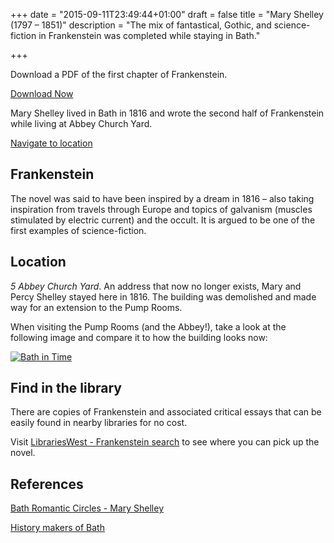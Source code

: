 +++
date = "2015-09-11T23:49:44+01:00"
draft = false
title = "Mary Shelley (1797 – 1851)"
description = "The mix of fantastical, Gothic, and science-fiction in Frankenstein was completed while staying in Bath."

+++

Download a PDF of the first chapter of Frankenstein.

<a class="button" href="/downloads/maryshelley.pdf"><i class="fa fa-download"></i> Download Now</a>

Mary Shelley lived in Bath in 1816 and wrote the second half of Frankenstein while living at Abbey Church Yard.

<a class="button" href="https://goo.gl/maps/U25Uu"><i class="fa fa-map-marker"></i> Navigate to location</a>

## Frankenstein

The novel was said to have been inspired by a dream in 1816 – also taking inspiration from travels through Europe and topics of galvanism (muscles stimulated by electric current) and the occult.  It is argued to be one of the first examples of science-fiction.

## Location

*5 Abbey Church Yard*. An address that now no longer exists, Mary and Percy Shelley stayed here in 1816.  The building was demolished and made way for an extension to the Pump Rooms.

When visiting the Pump Rooms (and the Abbey!), take a look at the following image and compare it to how the building looks now:

<a href="http://www.bathintime.co.uk/image/377453/bath-abbey-west-view-and-abbey-churchyard-c-1870" target="_blank" title="Copyright Bath in Time"><img src="http://lowres-picturecabinet.com.s3-eu-west-1.amazonaws.com/51/main/17/377453.jpg" alt="Bath in Time"></a>

## Find in the library
There are copies of Frankenstein and associated critical essays that can be easily found in nearby libraries for no cost.

Visit [LibrariesWest - Frankenstein search](http://www.librarieswest.org.uk/02_Catalogue/02_004_TitleResults.aspx?page=1&searchTerm=shelley&searchType=98&searchTerm2=frankenstein) to see where you can pick up the novel.

## References

[Bath Romantic Circles - Mary Shelley](http://www.rc.umd.edu/reference/misc/shelleysites/england/Bath/Bath.html)

[History makers of Bath](http://historymakersofbath.co.uk/mary-shelley-1797-1851/)